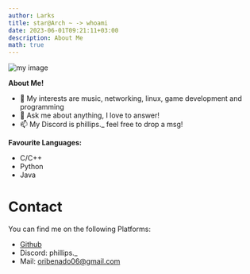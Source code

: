 ```yaml
---
author: Larks
title: star@Arch ~ -> whoami
date: 2023-06-01T09:21:11+03:00
description: About Me
math: true
---
```


![my image](/images/cat.png)


**About Me!**

- 🤔 My interests are music, networking, linux, game development and programming
- 💬 Ask me about anything, I love to answer!
- 📫 My Discord is phillips._ feel free to drop a msg!


**Favourite Languages:**  

* C/C++
* Python
* Java
    
# Contact

You can find me on the following Platforms:

- [Github](https://github.com/1Larks)
- Discord: phillips._
- Mail: oribenado06@gmail.com 
